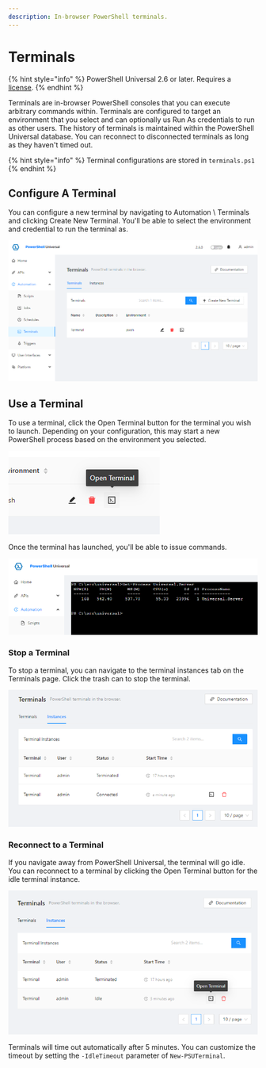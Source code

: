 ```yaml
---
description: In-browser PowerShell terminals.
---
```


# Terminals

{% hint style="info" %}
PowerShell Universal 2.6 or later. Requires a [license](https://ironmansoftware.com/pricing/powershell-universal).&#x20;
{% endhint %}

Terminals are in-browser PowerShell consoles that you can execute arbitrary commands within. Terminals are configured to target an environment that you select and can optionally us Run As credentials to run as other users. The history of terminals is maintained within the PowerShell Universal database. You can reconnect to disconnected terminals as long as they haven't timed out.&#x20;

{% hint style="info" %}
Terminal configurations are stored in `terminals.ps1`
{% endhint %}

## Configure A Terminal

You can configure a new terminal by navigating to Automation \ Terminals and clicking Create New Terminal. You'll be able to select the environment and credential to run the terminal as.&#x20;

![Terminals Page](<../.gitbook/assets/image (305).png>)

## Use a Terminal

To use a terminal, click the Open Terminal button for the terminal you wish to launch. Depending on your configuration, this may start a new PowerShell process based on the environment you selected.&#x20;

![Open Terminal](<../.gitbook/assets/image (309).png>)

Once the terminal has launched, you'll be able to issue commands.&#x20;

![Run Commands in a Terminal](<../.gitbook/assets/image (304).png>)

### Stop a Terminal&#x20;

To stop a terminal, you can navigate to the terminal instances tab on the Terminals page. Click the trash can to stop the terminal.&#x20;

![Stop a Terminal](<../.gitbook/assets/image (295).png>)

### Reconnect to a Terminal

If you navigate away from PowerShell Universal, the terminal will go idle. You can reconnect to a terminal by clicking the Open Terminal button for the idle terminal instance.&#x20;

![Reconnect to a Terminal](<../.gitbook/assets/image (306).png>)

Terminals will time out automatically after 5 minutes. You can customize the timeout by setting the `-IdleTimeout` parameter of `New-PSUTerminal`.
